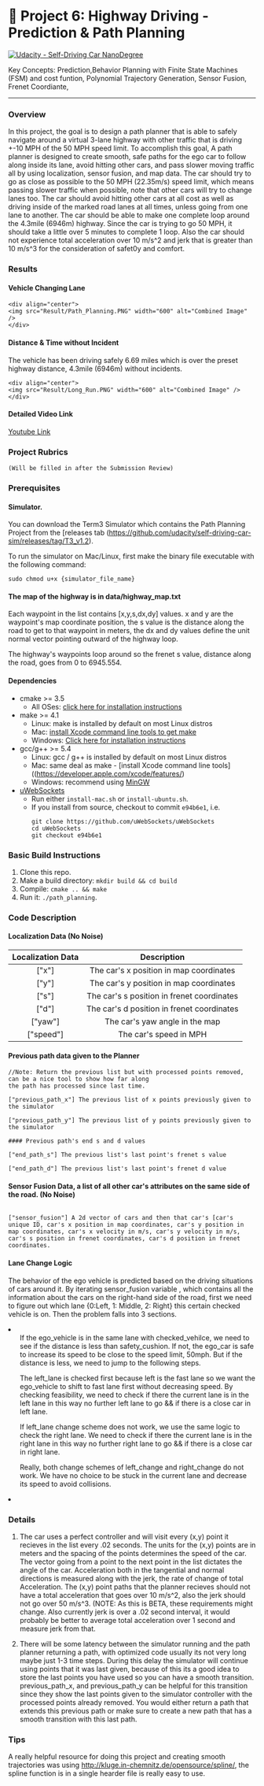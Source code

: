 # :checkered_flag: Project 6: Highway Driving - Prediction & Path Planning

[![Udacity - Self-Driving Car NanoDegree](https://s3.amazonaws.com/udacity-sdc/github/shield-carnd.svg)](http://www.udacity.com/drive)

Key Concepts: Prediction,Behavior Planning with Finite State Machines (FSM) and cost funtion, Polynomial Trajectory Generation, Sensor Fusion, Frenet Coordiante,

<hr>

### Overview

In this project, the goal is to design a path planner that is able to safely navigate around a virtual 3-lane highway with other traffic that is driving +-10 MPH of the 50 MPH speed limit. To accomplish this goal, A path planner is designed to create smooth, safe paths for the ego car to follow along inside its lane, avoid hitting other cars, and pass slower moving traffic all by using localization, sensor fusion, and map data. The car should try to go as close as possible to the 50 MPH (22.35m/s) speed limit, which means passing slower traffic when possible, note that other cars will try to change lanes too. The car should avoid hitting other cars at all cost as well as driving inside of the marked road lanes at all times, unless going from one lane to another. The car should be able to make one complete loop around the 4.3mile (6946m) highway. Since the car is trying to go 50 MPH, it should take a little over 5 minutes to complete 1 loop. Also the car should not experience total acceleration over 10 m/s^2 and jerk that is greater than 10 m/s^3 for the consideration of safet0y and comfort.

### Results
#### Vehicle Changing Lane

```
<div align="center">
<img src="Result/Path_Planning.PNG" width="600" alt="Combined Image" />
</div>
```

#### Distance & Time without Incident 
The vehicle has been driving safely 6.69 miles which is over the preset highway distance, 4.3mile (6946m) without incidents.

```
<div align="center">
<img src="Result/Long_Run.PNG" width="600" alt="Combined Image" />
</div>
```

#### Detailed Video Link

<a href="https://www.youtube.com/watch?v=NSgxW-0lui8" target="_blank"> Youtube Link</a>

### Project Rubrics

```
(Will be filled in after the Submission Review)
```

### Prerequisites

####   Simulator.
You can download the Term3 Simulator which contains the Path Planning Project from the [releases tab (https://github.com/udacity/self-driving-car-sim/releases/tag/T3_v1.2).  

To run the simulator on Mac/Linux, first make the binary file executable with the following command:
```shell
sudo chmod u+x {simulator_file_name}
```

####   The map of the highway is in data/highway_map.txt
Each waypoint in the list contains  [x,y,s,dx,dy] values. x and y are the waypoint's map coordinate position, the s value is the distance along the road to get to that waypoint in meters, the dx and dy values define the unit normal vector pointing outward of the highway loop.

The highway's waypoints loop around so the frenet s value, distance along the road, goes from 0 to 6945.554.

####   Dependencies

* cmake >= 3.5
  * All OSes: [click here for installation instructions](https://cmake.org/install/)
* make >= 4.1
  * Linux: make is installed by default on most Linux distros
  * Mac: [install Xcode command line tools to get make](https://developer.apple.com/xcode/features/)
  * Windows: [Click here for installation instructions](http://gnuwin32.sourceforge.net/packages/make.htm)
* gcc/g++ >= 5.4
  * Linux: gcc / g++ is installed by default on most Linux distros
  * Mac: same deal as make - [install Xcode command line tools]((https://developer.apple.com/xcode/features/)
  * Windows: recommend using [MinGW](http://www.mingw.org/)
* [uWebSockets](https://github.com/uWebSockets/uWebSockets)
  * Run either `install-mac.sh` or `install-ubuntu.sh`.
  * If you install from source, checkout to commit `e94b6e1`, i.e.
    ```
    git clone https://github.com/uWebSockets/uWebSockets 
    cd uWebSockets
    git checkout e94b6e1
    ```
    
### Basic Build Instructions

1. Clone this repo.
2. Make a build directory: `mkdir build && cd build`
3. Compile: `cmake .. && make`
4. Run it: `./path_planning`.


### Code Description

#### Localization Data (No Noise)
| Localization Data         		|     Description	        					| 
|:---------------------:|:---------------------------------------------:| 
| ["x"]       		| The car's x position in map coordinates   							| 
| ["y"]        	| The car's y position in map coordinates 	|
| ["s"]		     		| The car's s position in frenet coordinates												|
| ["d"]	       	| The car's d position in frenet coordinates				|
| ["yaw"]	      | The car's yaw angle in the map			|
| ["speed"]					| The car's speed in MPH												|


#### Previous path data given to the Planner

```
//Note: Return the previous list but with processed points removed, can be a nice tool to show how far along
the path has processed since last time. 

["previous_path_x"] The previous list of x points previously given to the simulator

["previous_path_y"] The previous list of y points previously given to the simulator

#### Previous path's end s and d values 

["end_path_s"] The previous list's last point's frenet s value

["end_path_d"] The previous list's last point's frenet d value
```

#### Sensor Fusion Data, a list of all other car's attributes on the same side of the road. (No Noise)
```

["sensor_fusion"] A 2d vector of cars and then that car's [car's unique ID, car's x position in map coordinates, car's y position in map coordinates, car's x velocity in m/s, car's y velocity in m/s, car's s position in frenet coordinates, car's d position in frenet coordinates. 
```

#### Lane Change Logic

The behavior of the ego vehicle is predicted based on the driving situations of cars around it. By iterating sensor_fusion variable , which contains all the information about the cars on the right-hand side of the road, first we need to figure out which lane {0:Left, 1: Middle, 2: Right} this certain checked vehicle is on. Then the problem falls into 3 sections. 
<li>
<ul>If the ego_vehicle is in the same lane with checked_vehilce, we need to see if the distance is less than safety_cushion. If not, the ego_car is safe to increase its speed to be close to the speed limit, 50mph. But if the distance is less, we need to jump to the following steps. </ul> 

<ul> The left_lane is checked first because left is the fast lane so we want the ego_vehicle to shift to fast lane first without decreasing speed. By checking feasibility, we need to check if there the current lane is in the left lane in this way no further left lane to go && if there is a close car in left lane. </ul> 

<ul> If left_lane change scheme does not work, we use the same logic to check the right lane. We need to check if there the current lane is in the right lane in this way no further right lane to go && if there is a close car in right lane. </ul> 

<ul> Really, both change schemes of left_change and right_change do not work. We have no choice to be stuck in the current lane and decrease its speed to avoid collisions.</ul> 

<li>

### Details

1. The car uses a perfect controller and will visit every (x,y) point it recieves in the list every .02 seconds. The units for the (x,y) points are in meters and the spacing of the points determines the speed of the car. The vector going from a point to the next point in the list dictates the angle of the car. Acceleration both in the tangential and normal directions is measured along with the jerk, the rate of change of total Acceleration. The (x,y) point paths that the planner recieves should not have a total acceleration that goes over 10 m/s^2, also the jerk should not go over 50 m/s^3. (NOTE: As this is BETA, these requirements might change. Also currently jerk is over a .02 second interval, it would probably be better to average total acceleration over 1 second and measure jerk from that.

2. There will be some latency between the simulator running and the path planner returning a path, with optimized code usually its not very long maybe just 1-3 time steps. During this delay the simulator will continue using points that it was last given, because of this its a good idea to store the last points you have used so you can have a smooth transition. previous_path_x, and previous_path_y can be helpful for this transition since they show the last points given to the simulator controller with the processed points already removed. You would either return a path that extends this previous path or make sure to create a new path that has a smooth transition with this last path.

### Tips

A really helpful resource for doing this project and creating smooth trajectories was using http://kluge.in-chemnitz.de/opensource/spline/, the spline function is in a single hearder file is really easy to use.

